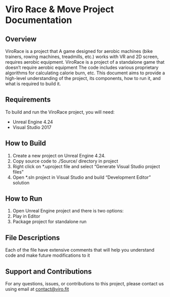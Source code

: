 # Viro Race & Move Project Documentation
## Overview
ViroRace is a project that A game designed for aerobic machines (bike trainers, rowing machines, treadmills, etc.) works with VR and 2D screen, requires aerobic equipment. ViroRace is a project of a standalone game that doesn’t require aerobic equipment The code includes various proprietary algorithms for calculating calorie burn, etc. This document aims to provide a high-level understanding of the project, its components, how to run it, and what is required to build it.
## Requirements
To build and run the ViroRace project, you will need:
- Unreal Engine 4.24
- Visual Studio 2017
## How to Build
1. Create a new project on Unreal Engine 4.24.
2. Copy source code to ./Source/ directory in project
3. Right click on *.uproject file and select “Generate Visual Studio project files”
4. Open *.sln project in Visual Studio and build “Development Editor” solution
## How to Run
1. Open Unreal Engine project and there is two options:
2. Play in Editor
3. Package project for standalone run
## File Descriptions
Each of the file have extensive comments that will help you understand code and make future modifications to it
## Support and Contributions
For any questions, issues, or contributions to this project, please contact us using email at contact@viro.fit

